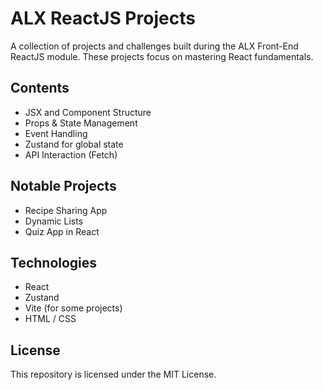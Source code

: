 # ALX ReactJS Projects

A collection of projects and challenges built during the ALX Front-End ReactJS module. These projects focus on mastering React fundamentals.

## Contents

- JSX and Component Structure
- Props & State Management
- Event Handling
- Zustand for global state
- API Interaction (Fetch)

## Notable Projects

- Recipe Sharing App
- Dynamic Lists
- Quiz App in React

## Technologies

- React
- Zustand
- Vite (for some projects)
- HTML / CSS

## License

This repository is licensed under the MIT License.
